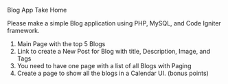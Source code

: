 Blog App Take Home 

Please make a simple Blog application using PHP, MySQL, and Code Igniter framework. 

1. Main Page with the top 5 Blogs 
2. Link to create a New Post for Blog with title, Description, Image, and Tags 
3. You need to have one page with a list of all Blogs with Paging 
4. Create a page to show all the blogs in a Calendar UI. (bonus points)
